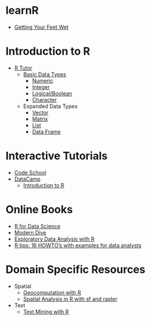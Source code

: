 # learnR

* [Getting Your Feet Wet](https://github.com/MIIS-META-Lab/learnR/blob/master/basics.md)

# Introduction to R

* [R Tutor](http://www.r-tutor.com/r-introduction)
    + [Basic Data Types](http://www.r-tutor.com/r-introduction/basic-data-types)
        + [Numeric](http://www.r-tutor.com/r-introduction/basic-data-types/numeric)
        + [Integer](http://www.r-tutor.com/r-introduction/basic-data-types/integer)
        + [Logical/Boolean](http://www.r-tutor.com/r-introduction/basic-data-types/logical)
        + [Character](http://www.r-tutor.com/r-introduction/basic-data-types/character)
    + Expanded Data Types
        + [Vector](http://www.r-tutor.com/r-introduction/vector)
        + [Matrix](http://www.r-tutor.com/r-introduction/matrix)
        + [List](http://www.r-tutor.com/r-introduction/list)
        + [Data Frame](http://www.r-tutor.com/r-introduction/data-frame)
        
# Interactive Tutorials

* [Code School](http://tryr.codeschool.com/)
* [DataCamp](https://www.datacamp.com/)
    + [Introduction to R](https://www.datacamp.com/courses/free-introduction-to-r)
    
# Online Books
* [R for Data Science](http://r4ds.had.co.nz/)
* [Modern Dive](http://moderndive.com/)
* [Exploratory Data Analysis with R](https://bookdown.org/rdpeng/exdata/)
* [R tips: 16 HOWTO’s with examples for data analysts](https://bookdown.org/lyzhang10/lzhang_r_tips_book/)

# Domain Specific Resources
* Spatial
    + [Geocomputation with R](https://bookdown.org/robinlovelace/geocompr/)
    + [Spatial Analysis in R with sf and raster](https://www.datacamp.com/courses/spatial-analysis-in-r-with-sf-and-raster)
* Text
    + [Text Mining with R](https://www.tidytextmining.com/)
